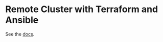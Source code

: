 # Remote Cluster with Terraform and Ansible

See the [docs](https:/.com/docs/networks/terraform-and-ansible.html).
